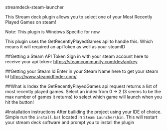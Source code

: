 streamdeck-steam-launcher

This Stream deck plugin allows you to select one of your Most Recently Played Games on steam!

Note: This plugin is Windows Specific for now

This plugin uses the GetRecentlyPlayedGames api to handle this. Which means it will required an apiToken as well as your steamID

##Getting a Steam API Token
Sign in with your steam account here to receive your api token:
https://steamcommunity.com/dev/apikey

##Getting your Steam Id
Enter in your Steam Name here to get your steam Id
https://www.steamidfinder.com/

##What is Index
the GetRecentlyPlayedGames api request returns a list of most recently played games. Select an index from 0 -> 2 (3 seems to be the max number of games it returns) to select which game will launch when you hit the button!

#Installation instructions
After builiding the project using your IDE of choice. Simple run the `install.bat` located in `Steam Launcher\bin`. This will restart your stream deck software and prompt you to install the plugin
